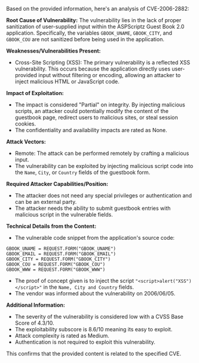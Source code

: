 Based on the provided information, here's an analysis of CVE-2006-2882:

**Root Cause of Vulnerability:**
The vulnerability lies in the lack of proper sanitization of user-supplied input within the ASPScriptz Guest Book 2.0 application. Specifically, the variables `GBOOK_UNAME`, `GBOOK_CITY`, and `GBOOK_COU` are not sanitized before being used in the application.

**Weaknesses/Vulnerabilities Present:**
- Cross-Site Scripting (XSS): The primary vulnerability is a reflected XSS vulnerability. This occurs because the application directly uses user-provided input without filtering or encoding, allowing an attacker to inject malicious HTML or JavaScript code.

**Impact of Exploitation:**
- The impact is considered "Partial" on integrity. By injecting malicious scripts, an attacker could potentially modify the content of the guestbook page, redirect users to malicious sites, or steal session cookies.
- The confidentiality and availability impacts are rated as None.

**Attack Vectors:**
- Remote: The attack can be performed remotely by crafting a malicious input.
-  The vulnerability can be exploited by injecting malicious script code into the `Name`, `City`, or `Country` fields of the guestbook form.

**Required Attacker Capabilities/Position:**
- The attacker does not need any special privileges or authentication and can be an external party.
-  The attacker needs the ability to submit guestbook entries with malicious script in the vulnerable fields.

**Technical Details from the Content:**
- The vulnerable code snippet from the application's source code:
```
GBOOK_UNAME = REQUEST.FORM("GBOOK_UNAME")
GBOOK_EMAIL = REQUEST.FORM("GBOOK_EMAIL")
GBOOK_CITY = REQUEST.FORM("GBOOK_CITY")
GBOOK_COU = REQUEST.FORM("GBOOK_COU")
GBOOK_WWW = REQUEST.FORM("GBOOK_WWW")
```
-  The proof of concept given is to inject the script `"<script>alert("XSS")</script>"` in the `Name, City and Country` fields.
- The vendor was informed about the vulnerability on 2006/06/05.

**Additional Information:**

- The severity of the vulnerability is considered low with a CVSS Base Score of 4.3/10.
- The exploitability subscore is 8.6/10 meaning its easy to exploit.
- Attack complexity is rated as Medium.
- Authentication is not required to exploit this vulnerability.

This confirms that the provided content is related to the specified CVE.